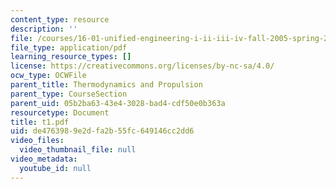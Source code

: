```yaml
---
content_type: resource
description: ''
file: /courses/16-01-unified-engineering-i-ii-iii-iv-fall-2005-spring-2006/de4763989e2dfa2b55fc649146cc2dd6_t1.pdf
file_type: application/pdf
learning_resource_types: []
license: https://creativecommons.org/licenses/by-nc-sa/4.0/
ocw_type: OCWFile
parent_title: Thermodynamics and Propulsion
parent_type: CourseSection
parent_uid: 05b2ba63-43e4-3028-bad4-cdf50e0b363a
resourcetype: Document
title: t1.pdf
uid: de476398-9e2d-fa2b-55fc-649146cc2dd6
video_files:
  video_thumbnail_file: null
video_metadata:
  youtube_id: null
---
```

